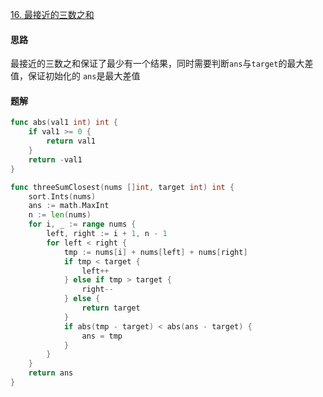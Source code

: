 [16. 最接近的三数之和](https://leetcode.cn/problems/3sum-closest/)

#### 思路

最接近的三数之和保证了最少有一个结果，同时需要判断`ans`与`target`的最大差值，保证初始化的 `ans`是最大差值

#### 题解

```go
func abs(val1 int) int {
    if val1 >= 0 {
        return val1
    }
    return -val1
}

func threeSumClosest(nums []int, target int) int {
    sort.Ints(nums)
    ans := math.MaxInt
    n := len(nums)
    for i, _ := range nums {
        left, right := i + 1, n - 1 
        for left < right {
            tmp := nums[i] + nums[left] + nums[right]
            if tmp < target {
                left++
            } else if tmp > target {
                right--
            } else {
                return target
            }
            if abs(tmp - target) < abs(ans - target) {
                ans = tmp
            }
        }
    }
    return ans
}
```

